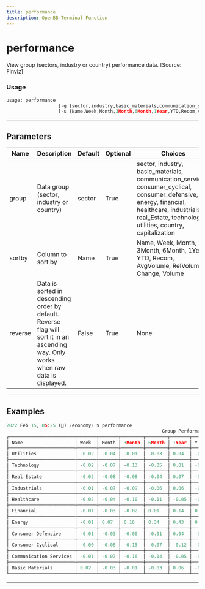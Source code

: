 ```yaml
---
title: performance
description: OpenBB Terminal Function
---
```


# performance

View group (sectors, industry or country) performance data. [Source: Finviz]

### Usage

```python
usage: performance
                   [-g {sector,industry,basic_materials,communication_services,consumer_cyclical,consumer_defensive,energy,financial,healthcare,industrials,real_Estate,technology,utilities,country,capitalization}]
                   [-s {Name,Week,Month,3Month,6Month,1Year,YTD,Recom,AvgVolume,RelVolume,Change,Volume}] [-r]
```

---

## Parameters

| Name | Description | Default | Optional | Choices |
| ---- | ----------- | ------- | -------- | ------- |
| group | Data group (sector, industry or country) | sector | True | sector, industry, basic_materials, communication_services, consumer_cyclical, consumer_defensive, energy, financial, healthcare, industrials, real_Estate, technology, utilities, country, capitalization |
| sortby | Column to sort by | Name | True | Name, Week, Month, 3Month, 6Month, 1Year, YTD, Recom, AvgVolume, RelVolume, Change, Volume |
| reverse | Data is sorted in descending order by default. Reverse flag will sort it in an ascending way. Only works when raw data is displayed. | False | True | None |


---

## Examples

```python
2022 Feb 15, 05:25 (🦋) /economy/ $ performance
                                                         Group Performance Data
┌────────────────────────┬───────┬───────┬────────┬────────┬───────┬───────┬───────┬────────────────┬───────────┬────────┬─────────────┐
│ Name                   │ Week  │ Month │ 3Month │ 6Month │ 1Year │ YTD   │ Recom │ AvgVolume [1M] │ RelVolume │ Change │ Volume [1M] │
├────────────────────────┼───────┼───────┼────────┼────────┼───────┼───────┼───────┼────────────────┼───────────┼────────┼─────────────┤
│ Utilities              │ -0.02 │ -0.04 │ -0.01  │ -0.03  │ 0.04  │ -0.07 │ 2.33  │ 148.49         │ 1.10      │ -0.01  │ 163.32      │
├────────────────────────┼───────┼───────┼────────┼────────┼───────┼───────┼───────┼────────────────┼───────────┼────────┼─────────────┤
│ Technology             │ -0.02 │ -0.07 │ -0.13  │ -0.05  │ 0.01  │ -0.13 │ 1.98  │ 1590.00        │ 0.91      │ -0.00  │ 1440.00     │
├────────────────────────┼───────┼───────┼────────┼────────┼───────┼───────┼───────┼────────────────┼───────────┼────────┼─────────────┤
│ Real Estate            │ -0.02 │ -0.08 │ -0.08  │ -0.04  │ 0.07  │ -0.12 │ 2.22  │ 331.13         │ 1.13      │ -0.01  │ 373.51      │
├────────────────────────┼───────┼───────┼────────┼────────┼───────┼───────┼───────┼────────────────┼───────────┼────────┼─────────────┤
│ Industrials            │ -0.01 │ -0.07 │ -0.09  │ -0.06  │ 0.06  │ -0.08 │ 2.26  │ 627.31         │ 0.97      │ -0.00  │ 611.51      │
├────────────────────────┼───────┼───────┼────────┼────────┼───────┼───────┼───────┼────────────────┼───────────┼────────┼─────────────┤
│ Healthcare             │ -0.02 │ -0.04 │ -0.10  │ -0.11  │ -0.05 │ -0.10 │ 2.05  │ 1600.00        │ 0.79      │ -0.01  │ 1260.00     │
├────────────────────────┼───────┼───────┼────────┼────────┼───────┼───────┼───────┼────────────────┼───────────┼────────┼─────────────┤
│ Financial              │ -0.01 │ -0.03 │ -0.02  │ 0.01   │ 0.14  │ 0.01  │ 2.20  │ 969.06         │ 1.05      │ -0.01  │ 1020.00     │
├────────────────────────┼───────┼───────┼────────┼────────┼───────┼───────┼───────┼────────────────┼───────────┼────────┼─────────────┤
│ Energy                 │ -0.01 │ 0.07  │ 0.16   │ 0.34   │ 0.43  │ 0.20  │ 2.24  │ 675.13         │ 1.09      │ -0.02  │ 738.17      │
├────────────────────────┼───────┼───────┼────────┼────────┼───────┼───────┼───────┼────────────────┼───────────┼────────┼─────────────┤
│ Consumer Defensive     │ -0.01 │ -0.03 │ -0.00  │ -0.01  │ 0.04  │ -0.03 │ 2.23  │ 443.50         │ 0.97      │ -0.00  │ 432.15      │
├────────────────────────┼───────┼───────┼────────┼────────┼───────┼───────┼───────┼────────────────┼───────────┼────────┼─────────────┤
│ Consumer Cyclical      │ -0.00 │ -0.08 │ -0.15  │ -0.07  │ -0.12 │ -0.10 │ 2.05  │ 1250.00        │ 0.83      │ 0.00   │ 1040.00     │
├────────────────────────┼───────┼───────┼────────┼────────┼───────┼───────┼───────┼────────────────┼───────────┼────────┼─────────────┤
│ Communication Services │ -0.01 │ -0.07 │ -0.16  │ -0.14  │ -0.05 │ -0.10 │ 1.88  │ 731.80         │ 0.94      │ 0.00   │ 690.29      │
├────────────────────────┼───────┼───────┼────────┼────────┼───────┼───────┼───────┼────────────────┼───────────┼────────┼─────────────┤
│ Basic Materials        │ 0.02  │ -0.03 │ -0.01  │ -0.03  │ 0.06  │ -0.02 │ 2.21  │ 461.26         │ 1.11      │ -0.01  │ 514.01      │
└────────────────────────┴───────┴───────┴────────┴────────┴───────┴───────┴───────┴────────────────┴───────────┴────────┴─────────────┘
```
---
